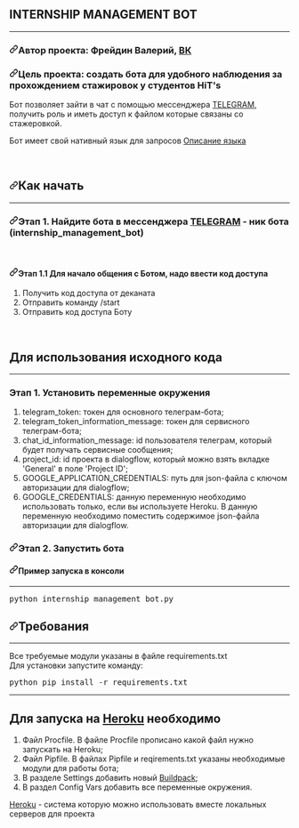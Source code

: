 <article class="markdown-body entry-content container-lg" itemprop="text">
<h1>INTERNSHIP MANAGEMENT BOT</h1>

<hr />
<h3><a aria-hidden="true" class="anchor" href="#автор-проекта-алексей-свирин-телеграм--svirin" id="user-content-автор-проекта-алексей-свирин-телеграм--svirin"><svg aria-hidden="true" class="octicon octicon-link" height="16" version="1.1" viewbox="0 0 16 16" width="16"><path d="M7.775 3.275a.75.75 0 001.06 1.06l1.25-1.25a2 2 0 112.83 2.83l-2.5 2.5a2 2 0 01-2.83 0 .75.75 0 00-1.06 1.06 3.5 3.5 0 004.95 0l2.5-2.5a3.5 3.5 0 00-4.95-4.95l-1.25 1.25zm-4.69 9.64a2 2 0 010-2.83l2.5-2.5a2 2 0 012.83 0 .75.75 0 001.06-1.06 3.5 3.5 0 00-4.95 0l-2.5 2.5a3.5 3.5 0 004.95 4.95l1.25-1.25a.75.75 0 00-1.06-1.06l-1.25 1.25a2 2 0 01-2.83 0z" fill-rule="evenodd"></path></svg></a>Автор проекта: Фрейдин Валерий, <a href="https://vk.com/contrel">ВК</a></h3>

<h3><a aria-hidden="true" class="anchor" href="#цель-проекта-создание-автономных-чат-ботов-для-мессенджера-телеграм-и-социальной-сети-вконтакте" id="user-content-цель-проекта-создание-автономных-чат-ботов-для-мессенджера-телеграм-и-социальной-сети-вконтакте"><svg aria-hidden="true" class="octicon octicon-link" height="16" version="1.1" viewbox="0 0 16 16" width="16"><path d="M7.775 3.275a.75.75 0 001.06 1.06l1.25-1.25a2 2 0 112.83 2.83l-2.5 2.5a2 2 0 01-2.83 0 .75.75 0 00-1.06 1.06 3.5 3.5 0 004.95 0l2.5-2.5a3.5 3.5 0 00-4.95-4.95l-1.25 1.25zm-4.69 9.64a2 2 0 010-2.83l2.5-2.5a2 2 0 012.83 0 .75.75 0 001.06-1.06 3.5 3.5 0 00-4.95 0l-2.5 2.5a3.5 3.5 0 004.95 4.95l1.25-1.25a.75.75 0 00-1.06-1.06l-1.25 1.25a2 2 0 01-2.83 0z" fill-rule="evenodd"></path></svg></a>Цель проекта: создать бота для удобного наблюдения за прохождением стажировок у студентов HiT&#39;s</h3>

<p>Бот позволяет зайти в чат с помощью&nbsp;мессенджера <a href="https://web.telegram.org/">TELEGRAM</a>, получить роль и иметь доступ к&nbsp;файлом которые связаны&nbsp;со стажеровкой.</p>

<p>Бот имеет свой нативный язык для запросов <a href="https://docs.google.com/document/d/1XjhPVwcTO01BjQjNCbaltwel9BgP44OWwSxMqo72bwQ/edit"> Описание языка </a></p>

<p>&nbsp;</p>

<h1><a aria-hidden="true" class="anchor" href="#как-установить" id="user-content-как-установить"><svg aria-hidden="true" class="octicon octicon-link" height="16" version="1.1" viewbox="0 0 16 16" width="16"><path d="M7.775 3.275a.75.75 0 001.06 1.06l1.25-1.25a2 2 0 112.83 2.83l-2.5 2.5a2 2 0 01-2.83 0 .75.75 0 00-1.06 1.06 3.5 3.5 0 004.95 0l2.5-2.5a3.5 3.5 0 00-4.95-4.95l-1.25 1.25zm-4.69 9.64a2 2 0 010-2.83l2.5-2.5a2 2 0 012.83 0 .75.75 0 001.06-1.06 3.5 3.5 0 00-4.95 0l-2.5 2.5a3.5 3.5 0 004.95 4.95l1.25-1.25a.75.75 0 00-1.06-1.06l-1.25 1.25a2 2 0 01-2.83 0z" fill-rule="evenodd"></path></svg></a>Как начать</h1>

<hr />
<h3><a aria-hidden="true" class="anchor" href="#этап-1-получить-все-авторизационные-ключи" id="user-content-этап-1-получить-все-авторизационные-ключи"><svg aria-hidden="true" class="octicon octicon-link" height="16" version="1.1" viewbox="0 0 16 16" width="16"><path d="M7.775 3.275a.75.75 0 001.06 1.06l1.25-1.25a2 2 0 112.83 2.83l-2.5 2.5a2 2 0 01-2.83 0 .75.75 0 00-1.06 1.06 3.5 3.5 0 004.95 0l2.5-2.5a3.5 3.5 0 00-4.95-4.95l-1.25 1.25zm-4.69 9.64a2 2 0 010-2.83l2.5-2.5a2 2 0 012.83 0 .75.75 0 001.06-1.06 3.5 3.5 0 00-4.95 0l-2.5 2.5a3.5 3.5 0 004.95 4.95l1.25-1.25a.75.75 0 00-1.06-1.06l-1.25 1.25a2 2 0 01-2.83 0z" fill-rule="evenodd"></path></svg></a>Этап 1. Найдите бота в&nbsp;мессенджера <a href="https://web.telegram.org/">TELEGRAM</a>&nbsp;- ник бота (internship_management_bot)</h3>

<p>&nbsp; &nbsp; &nbsp; &nbsp; &nbsp; &nbsp; &nbsp; &nbsp; &nbsp; &nbsp; &nbsp; &nbsp; &nbsp; &nbsp; &nbsp; &nbsp; &nbsp; &nbsp; &nbsp; &nbsp; &nbsp; &nbsp; &nbsp;&nbsp;<img alt="" data-rich-file-id="879" src="/system/rich/rich_files/rich_files/000/000/879/original/1.gif" /></p>

<h4><a aria-hidden="true" class="anchor" href="#этап-11-для-запуска-бота-в-телеграме-необходимо" id="user-content-этап-11-для-запуска-бота-в-телеграме-необходимо"><svg aria-hidden="true" class="octicon octicon-link" height="16" version="1.1" viewbox="0 0 16 16" width="16"><path d="M7.775 3.275a.75.75 0 001.06 1.06l1.25-1.25a2 2 0 112.83 2.83l-2.5 2.5a2 2 0 01-2.83 0 .75.75 0 00-1.06 1.06 3.5 3.5 0 004.95 0l2.5-2.5a3.5 3.5 0 00-4.95-4.95l-1.25 1.25zm-4.69 9.64a2 2 0 010-2.83l2.5-2.5a2 2 0 012.83 0 .75.75 0 001.06-1.06 3.5 3.5 0 00-4.95 0l-2.5 2.5a3.5 3.5 0 004.95 4.95l1.25-1.25a.75.75 0 00-1.06-1.06l-1.25 1.25a2 2 0 01-2.83 0z" fill-rule="evenodd"></path></svg></a>Этап 1.1 Для начало общения с Ботом, надо ввести код доступа</h4>

<ol>
	<li>Получить код доступа от деканата</li>
	<li>Отправить команду /start</li>
	<li>Отправить код доступа Боту</li>
</ol>

<p>&nbsp; &nbsp; &nbsp; &nbsp; &nbsp; &nbsp; &nbsp; &nbsp; &nbsp; &nbsp; &nbsp; &nbsp; &nbsp; &nbsp; &nbsp; &nbsp; &nbsp; &nbsp; &nbsp; &nbsp; &nbsp; &nbsp; &nbsp; &nbsp; &nbsp; &nbsp; &nbsp; &nbsp; &nbsp; &nbsp; &nbsp; &nbsp; &nbsp; &nbsp; &nbsp; &nbsp; &nbsp;<img alt="" data-rich-file-id="880" src="/system/rich/rich_files/rich_files/000/000/880/original/2.gif" /></p>

<h1>Для использования исходного кода</h1>

<hr />
<h3>Этап 1. Установить переменные окружения</h3>

<ol>
	<li>telegram_token: токен для основного телеграм-бота;</li>
	<li>telegram_token_information_message: токен для сервисного телеграм-бота;</li>
	<li>chat_id_information_message: id пользователя телеграм, который будет получать сервисные сообщения;</li>
	<li>project_id: id проекта в dialogflow, который можно взять вкладке &#39;General&#39; в поле &#39;Project ID&#39;;</li>
	<li>GOOGLE_APPLICATION_CREDENTIALS: путь для json-файла с ключом авторизации для dialogflow;</li>
	<li>GOOGLE_CREDENTIALS: данную переменную необходимо использовать только, если вы используете Heroku. В данную переменную необходимо поместить содержимое json-файла авторизации для dialogflow.</li>
</ol>

<h3><a aria-hidden="true" class="anchor" href="#этап-3-запустить-бота" id="user-content-этап-3-запустить-бота"><svg aria-hidden="true" class="octicon octicon-link" height="16" version="1.1" viewbox="0 0 16 16" width="16"><path d="M7.775 3.275a.75.75 0 001.06 1.06l1.25-1.25a2 2 0 112.83 2.83l-2.5 2.5a2 2 0 01-2.83 0 .75.75 0 00-1.06 1.06 3.5 3.5 0 004.95 0l2.5-2.5a3.5 3.5 0 00-4.95-4.95l-1.25 1.25zm-4.69 9.64a2 2 0 010-2.83l2.5-2.5a2 2 0 012.83 0 .75.75 0 001.06-1.06 3.5 3.5 0 00-4.95 0l-2.5 2.5a3.5 3.5 0 004.95 4.95l1.25-1.25a.75.75 0 00-1.06-1.06l-1.25 1.25a2 2 0 01-2.83 0z" fill-rule="evenodd"></path></svg></a>Этап 2. Запустить бота</h3>

<h4><a aria-hidden="true" class="anchor" href="#пример-запуска-в-консоли" id="user-content-пример-запуска-в-консоли"><svg aria-hidden="true" class="octicon octicon-link" height="16" version="1.1" viewbox="0 0 16 16" width="16"><path d="M7.775 3.275a.75.75 0 001.06 1.06l1.25-1.25a2 2 0 112.83 2.83l-2.5 2.5a2 2 0 01-2.83 0 .75.75 0 00-1.06 1.06 3.5 3.5 0 004.95 0l2.5-2.5a3.5 3.5 0 00-4.95-4.95l-1.25 1.25zm-4.69 9.64a2 2 0 010-2.83l2.5-2.5a2 2 0 012.83 0 .75.75 0 001.06-1.06 3.5 3.5 0 00-4.95 0l-2.5 2.5a3.5 3.5 0 004.95 4.95l1.25-1.25a.75.75 0 00-1.06-1.06l-1.25 1.25a2 2 0 01-2.83 0z" fill-rule="evenodd"></path></svg></a>Пример запуска в консоли</h4>

<hr />
<div class="highlight highlight-source-python">
<pre>
<span class="pl-s1">python internship_management_bot.py</span></pre>
</div>

<h1><a aria-hidden="true" class="anchor" href="#требования" id="user-content-требования"><svg aria-hidden="true" class="octicon octicon-link" height="16" version="1.1" viewbox="0 0 16 16" width="16"><path d="M7.775 3.275a.75.75 0 001.06 1.06l1.25-1.25a2 2 0 112.83 2.83l-2.5 2.5a2 2 0 01-2.83 0 .75.75 0 00-1.06 1.06 3.5 3.5 0 004.95 0l2.5-2.5a3.5 3.5 0 00-4.95-4.95l-1.25 1.25zm-4.69 9.64a2 2 0 010-2.83l2.5-2.5a2 2 0 012.83 0 .75.75 0 001.06-1.06 3.5 3.5 0 00-4.95 0l-2.5 2.5a3.5 3.5 0 004.95 4.95l1.25-1.25a.75.75 0 00-1.06-1.06l-1.25 1.25a2 2 0 01-2.83 0z" fill-rule="evenodd"></path></svg></a>Требования</h1>

<hr />
<p>Все требуемые модули указаны в файле requirements.txt<br />
Для установки запустите команду:</p>

<div class="highlight highlight-source-python">
<pre>
<span class="pl-s1">python</span> <span class="pl-s1">pip</span> <span class="pl-s1">install</span> <span class="pl-c1">-</span><span class="pl-s1">r</span> <span class="pl-s1">requirements</span>.<span class="pl-s1">txt</span></pre>
</div>

<hr />
<h1>Для запуска на <a href="https://www.heroku.com/">Heroku</a> необходимо</h1>

<ol>
	<li>Файл Procfile. В файле Procfile прописано какой файл нужно запускать на Heroku;</li>
	<li>Файл Pipfile. В файлах Pipfile и reqirements.txt указаны необходимые модули для работы бота;</li>
	<li>В разделе Settings добавить новый <a href="https://github.com/elishaterada/heroku-google-application-credentials-buildpack">Buildpack</a>;</li>
	<li>В раздел Config Vars добавить все переменные окружения.</li>
</ol>

<p><a href="https://www.heroku.com/">Heroku</a>&nbsp;- система которую можно использовать вместе локальных серверов для проекта</p>
</ul>
</article>
